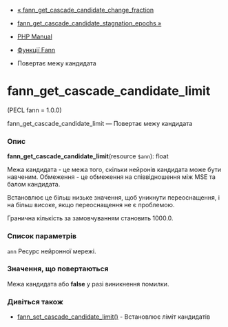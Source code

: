 - [« fann_get_cascade_candidate_change_fraction](function.fann-get-cascade-candidate-change-fraction.md)
- [fann_get_cascade_candidate_stagnation_epochs »](function.fann-get-cascade-candidate-stagnation-epochs.md)

- [PHP Manual](index.md)
- [Функції Fann](ref.fann.md)
- Повертає межу кандидата

# fann_get_cascade_candidate_limit

(PECL fann = 1.0.0)

fann_get_cascade_candidate_limit — Повертає межу кандидата

### Опис

**fann_get_cascade_candidate_limit**(resource `$ann`): float

Межа кандидата - це межа того, скільки нейронів кандидата може
бути навченим. Обмеження - це обмеження на співвідношення між MSE та
балом кандидата.

Встановлює це більш низьке значення, щоб уникнути
переоснащення, і на більш високе, якщо переоснащення не є
проблемою.

Гранична кількість за замовчуванням становить 1000.0.

### Список параметрів

`ann`
Ресурс нейронної мережі.

### Значення, що повертаються

Межа кандидата або **false** у разі виникнення помилки.

### Дивіться також

- [fann_set_cascade_candidate_limit()](function.fann-set-cascade-candidate-limit.md) -
Встановлює ліміт кандидатів

